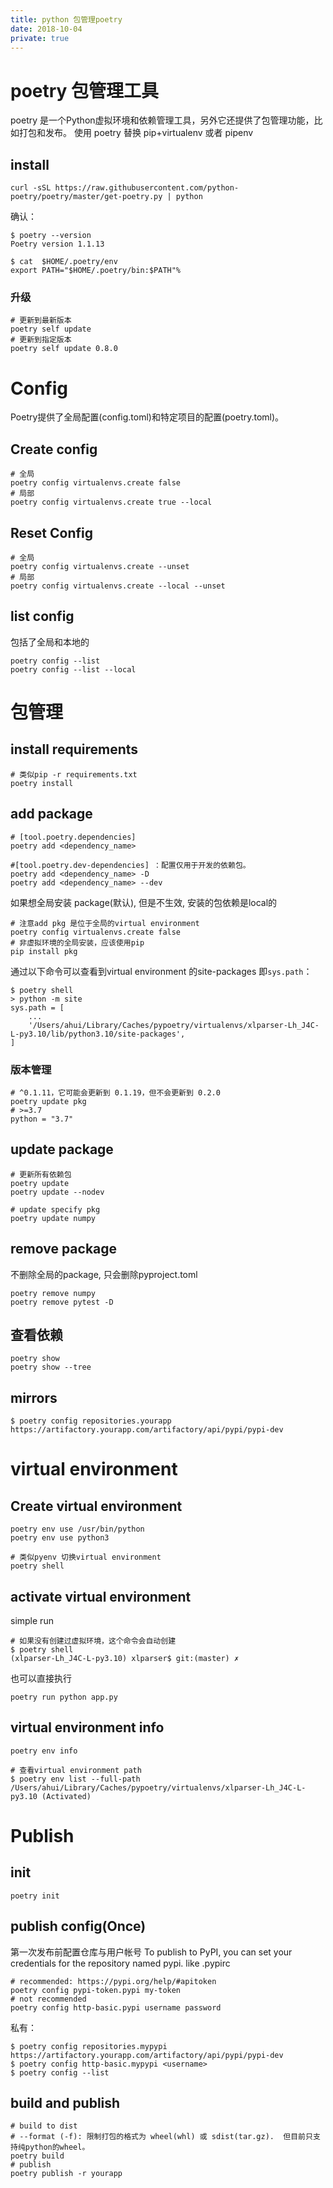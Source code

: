 ```yaml
---
title: python 包管理poetry
date: 2018-10-04
private: true
---
```


# poetry 包管理工具

poetry 是一个Python虚拟环境和依赖管理工具，另外它还提供了包管理功能，比如打包和发布。 使用 poetry 替换 pip+virtualenv 或者
pipenv

## install

    curl -sSL https://raw.githubusercontent.com/python-poetry/poetry/master/get-poetry.py | python

确认：

    $ poetry --version
    Poetry version 1.1.13

    $ cat  $HOME/.poetry/env
    export PATH="$HOME/.poetry/bin:$PATH"%

### 升级

    # 更新到最新版本
    poetry self update
    # 更新到指定版本
    poetry self update 0.8.0

# Config

Poetry提供了全局配置(config.toml)和特定项目的配置(poetry.toml)。

## Create config

    # 全局
    poetry config virtualenvs.create false
    # 局部
    poetry config virtualenvs.create true --local

## Reset Config

    # 全局
    poetry config virtualenvs.create --unset
    # 局部
    poetry config virtualenvs.create --local --unset

## list config

包括了全局和本地的

    poetry config --list
    poetry config --list --local

# 包管理

## install requirements

    # 类似pip -r requirements.txt
    poetry install

## add package

    # [tool.poetry.dependencies]
    poetry add <dependency_name>

    #[tool.poetry.dev-dependencies] ：配置仅用于开发的依赖包。
    poetry add <dependency_name> -D
    poetry add <dependency_name> --dev

如果想全局安装 package(默认), 但是不生效, 安装的包依赖是local的

    # 注意add pkg 是位于全局的virtual environment
    poetry config virtualenvs.create false
    # 非虚拟环境的全局安装，应该使用pip
    pip install pkg

通过以下命令可以查看到virtual environment 的site-packages 即`sys.path`：

    $ poetry shell  
    > python -m site
    sys.path = [
        ...
        '/Users/ahui/Library/Caches/pypoetry/virtualenvs/xlparser-Lh_J4C-L-py3.10/lib/python3.10/site-packages',
    ]

### 版本管理

    # ^0.1.11，它可能会更新到 0.1.19，但不会更新到 0.2.0
    poetry update pkg
    # >=3.7
    python = "3.7"

## update package

    # 更新所有依赖包
    poetry update
    poetry update --nodev

    # update specify pkg
    poetry update numpy

## remove package

不删除全局的package, 只会删除pyproject.toml

    poetry remove numpy
    poetry remove pytest -D

## 查看依赖

    poetry show
    poetry show --tree

## mirrors

    $ poetry config repositories.yourapp https://artifactory.yourapp.com/artifactory/api/pypi/pypi-dev

# virtual environment

## Create virtual environment

    poetry env use /usr/bin/python
    poetry env use python3

    # 类似pyenv 切换virtual environment
    poetry shell

## activate virtual environment

simple run

    # 如果没有创建过虚拟环境，这个命令会自动创建
    $ poetry shell
    (xlparser-Lh_J4C-L-py3.10) xlparser$ git:(master) ✗

也可以直接执行

    poetry run python app.py

## virtual environment info

    poetry env info

    # 查看virtual environment path
    $ poetry env list --full-path
    /Users/ahui/Library/Caches/pypoetry/virtualenvs/xlparser-Lh_J4C-L-py3.10 (Activated)

# Publish

## init

    poetry init

## publish config(Once)

第一次发布前配置仓库与用户帐号 To publish to PyPI, you can set your credentials for the
repository named pypi. like .pypirc

    # recommended: https://pypi.org/help/#apitoken
    poetry config pypi-token.pypi my-token
    # not recommended
    poetry config http-basic.pypi username password

私有：

    $ poetry config repositories.mypypi https://artifactory.yourapp.com/artifactory/api/pypi/pypi-dev
    $ poetry config http-basic.mypypi <username>
    $ poetry config --list

## build and publish

    # build to dist
    # --format (-f): 限制打包的格式为 wheel(whl) 或 sdist(tar.gz).  但目前只支持纯python的wheel。
    poetry build
    # publish
    poetry publish -r yourapp
